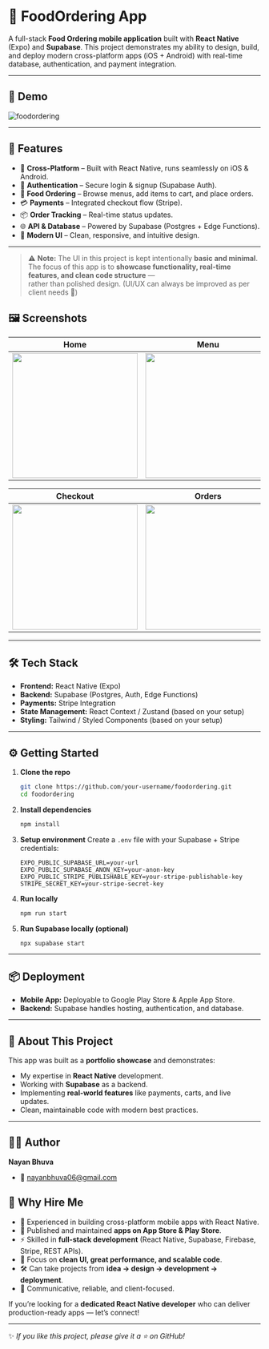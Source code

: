 # 🍔 FoodOrdering App

A full-stack **Food Ordering mobile application** built with **React Native** (Expo) and **Supabase**.
This project demonstrates my ability to design, build, and deploy modern cross-platform apps (iOS + Android) with real-time database, authentication, and payment integration.

---

## 🎥 Demo  

![foodordering](https://github.com/user-attachments/assets/d0bfde95-3c0f-4193-8535-d06adbc583ee) 

---

## 🚀 Features

* 📱 **Cross-Platform** – Built with React Native, runs seamlessly on iOS & Android.
* 🔐 **Authentication** – Secure login & signup (Supabase Auth).
* 🛒 **Food Ordering** – Browse menus, add items to cart, and place orders.
* 💳 **Payments** – Integrated checkout flow (Stripe).
* 📦 **Order Tracking** – Real-time status updates.
* 🌐 **API & Database** – Powered by Supabase (Postgres + Edge Functions).
* 🎨 **Modern UI** – Clean, responsive, and intuitive design.

---
> ⚠️ **Note:** The UI in this project is kept intentionally **basic and minimal**.  
> The focus of this app is to **showcase functionality, real-time features, and clean code structure** —  
> rather than polished design. (UI/UX can always be improved as per client needs 🚀)

## 🖼️ Screenshots

| Home | Menu |
|------|------|
| <img src="https://github.com/user-attachments/assets/288be410-5e1c-41bd-960a-f052c4395e05" width="250" /> | <img src="https://github.com/user-attachments/assets/db810fb0-50db-4489-8dbd-220739b606eb" width="250" /> |

| Checkout | Orders |
|----------|--------|
| <img src="https://github.com/user-attachments/assets/f4019fe4-9a71-425c-a0bd-cc35014a6fc3" width="250" /> | <img src="https://github.com/user-attachments/assets/fce1fa90-2622-4f65-9b7f-12d777ac4789" width="250" /> |

---

## 🛠️ Tech Stack

* **Frontend:** React Native (Expo)
* **Backend:** Supabase (Postgres, Auth, Edge Functions)
* **Payments:** Stripe Integration
* **State Management:** React Context / Zustand (based on your setup)
* **Styling:** Tailwind / Styled Components (based on your setup)

---

## ⚙️ Getting Started

1. **Clone the repo**

   ```bash
   git clone https://github.com/your-username/foodordering.git
   cd foodordering
   ```

2. **Install dependencies**

   ```bash
   npm install
   ```

3. **Setup environment**
   Create a `.env` file with your Supabase + Stripe credentials:

   ```env
   EXPO_PUBLIC_SUPABASE_URL=your-url
   EXPO_PUBLIC_SUPABASE_ANON_KEY=your-anon-key
   EXPO_PUBLIC_STRIPE_PUBLISHABLE_KEY=your-stripe-publishable-key
   STRIPE_SECRET_KEY=your-stripe-secret-key
   ```

4. **Run locally**

   ```bash
   npm run start
   ```

5. **Run Supabase locally (optional)**

   ```bash
   npx supabase start
   ```

---

## 📦 Deployment

* **Mobile App:** Deployable to Google Play Store & Apple App Store.
* **Backend:** Supabase handles hosting, authentication, and database.

---

## 💼 About This Project

This app was built as a **portfolio showcase** and demonstrates:

* My expertise in **React Native** development.
* Working with **Supabase** as a backend.
* Implementing **real-world features** like payments, carts, and live updates.
* Clean, maintainable code with modern best practices.

---

## 👨‍💻 Author

**Nayan Bhuva**

* 📧 nayanbhuva06@gmail.com

## 🤝 Why Hire Me

* 🚀 Experienced in building cross-platform mobile apps with React Native.
* 📲 Published and maintained **apps on App Store & Play Store**.
* ⚡ Skilled in **full-stack development** (React Native, Supabase, Firebase, Stripe, REST APIs).
* 🎯 Focus on **clean UI, great performance, and scalable code**.
* 🛠️ Can take projects from **idea → design → development → deployment**.
* 🤝 Communicative, reliable, and client-focused.

If you’re looking for a **dedicated React Native developer** who can deliver production-ready apps — let’s connect!

---

✨ *If you like this project, please give it a ⭐️ on GitHub!*

